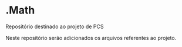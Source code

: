 # .Math
Repositório destinado ao projeto de PCS

Neste repositório serão adicionados os arquivos referentes ao projeto.
